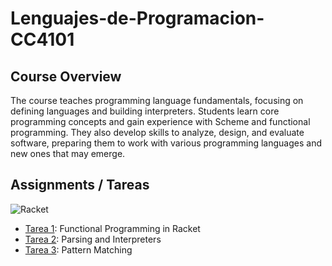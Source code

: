 # Lenguajes-de-Programacion-CC4101 

## Course Overview 

The course teaches programming language fundamentals, focusing on defining languages and building interpreters. Students learn core programming concepts and gain experience with Scheme and functional programming. They also develop skills to analyze, design, and evaluate software, preparing them to work with various programming languages and new ones that may emerge.
## Assignments / Tareas 
![Racket](https://img.shields.io/badge/-Racket-9F1D20?style=for-the-badge&logo=racket&logoColor=white")

- [Tarea 1](/Tarea%201/): Functional Programming in Racket
- [Tarea 2](/Tarea%202/): Parsing and Interpreters
- [Tarea 3](/Tarea%203/): Pattern Matching